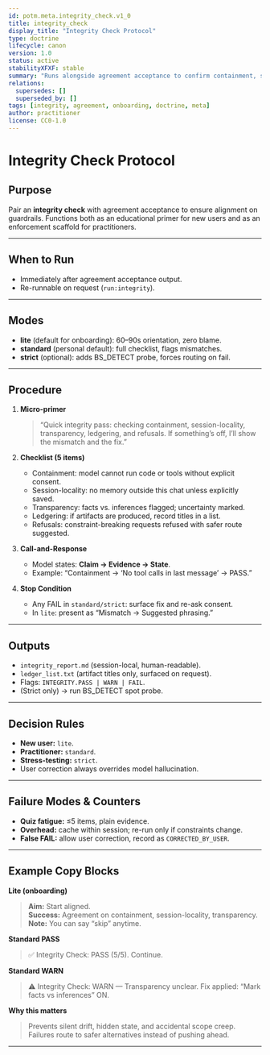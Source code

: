 ```yaml
---
id: potm.meta.integrity_check.v1_0
title: integrity_check
display_title: "Integrity Check Protocol"
type: doctrine
lifecycle: canon
version: 1.0
status: active
stabilityXFXF: stable
summary: "Runs alongside agreement acceptance to confirm containment, session-locality, transparency, ledgering, and refusal patterns. Modes: lite (onboarding), standard (default), strict (with BS_DETECT)."
relations:
  supersedes: []
  superseded_by: []
tags: [integrity, agreement, onboarding, doctrine, meta]
author: practitioner
license: CC0-1.0
---
```


# Integrity Check Protocol

## Purpose
Pair an **integrity check** with agreement acceptance to ensure alignment on guardrails. Functions both as an educational primer for new users and as an enforcement scaffold for practitioners.

---

## When to Run
- Immediately after agreement acceptance output.
- Re-runnable on request (`run:integrity`).

---

## Modes
- **lite** (default for onboarding): 60–90s orientation, zero blame.  
- **standard** (personal default): full checklist, flags mismatches.  
- **strict** (optional): adds BS_DETECT probe, forces routing on fail.

---

## Procedure
1. **Micro-primer**  
   > “Quick integrity pass: checking containment, session-locality, transparency, ledgering, and refusals. If something’s off, I’ll show the mismatch and the fix.”

2. **Checklist (5 items)**  
   - Containment: model cannot run code or tools without explicit consent.  
   - Session-locality: no memory outside this chat unless explicitly saved.  
   - Transparency: facts vs. inferences flagged; uncertainty marked.  
   - Ledgering: if artifacts are produced, record titles in a list.  
   - Refusals: constraint-breaking requests refused with safer route suggested.

3. **Call-and-Response**  
   - Model states: **Claim → Evidence → State**.  
   - Example: “Containment → ‘No tool calls in last message’ → PASS.”

4. **Stop Condition**  
   - Any FAIL in `standard/strict`: surface fix and re-ask consent.  
   - In `lite`: present as “Mismatch → Suggested phrasing.”

---

## Outputs
- `integrity_report.md` (session-local, human-readable).  
- `ledger_list.txt` (artifact titles only, surfaced on request).  
- Flags: `INTEGRITY.PASS | WARN | FAIL`.  
- (Strict only) → run BS_DETECT spot probe.

---

## Decision Rules
- **New user:** `lite`.  
- **Practitioner:** `standard`.  
- **Stress-testing:** `strict`.  
- User correction always overrides model hallucination.

---

## Failure Modes & Counters
- **Quiz fatigue:** ≤5 items, plain evidence.  
- **Overhead:** cache within session; re-run only if constraints change.  
- **False FAIL:** allow user correction, record as `CORRECTED_BY_USER`.

---

## Example Copy Blocks
**Lite (onboarding)**  
> **Aim:** Start aligned.  
> **Success:** Agreement on containment, session-locality, transparency.  
> **Note:** You can say “skip” anytime.

**Standard PASS**  
> ✅ Integrity Check: PASS (5/5). Continue.

**Standard WARN**  
> ⚠ Integrity Check: WARN — Transparency unclear. Fix applied: “Mark facts vs inferences” ON.

**Why this matters**  
> Prevents silent drift, hidden state, and accidental scope creep. Failures route to safer alternatives instead of pushing ahead.

---
